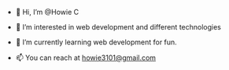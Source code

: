 - 👋 Hi, I’m @Howie C
- 👀 I’m interested in web development and different technologies 
- 🌱 I’m currently learning web development for fun. 

- 📫 You can reach at howie3101@gmail.com

<!---
JoyfulReindeer/JoyfulReindeer is a ✨ special ✨ repository because its `README.md` (this file) appears on your GitHub profile.
You can click the Preview link to take a look at your changes.
--->
